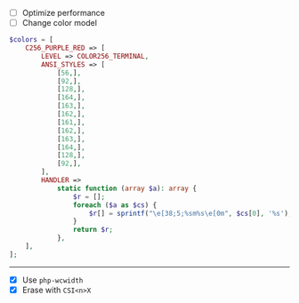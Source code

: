 
- [ ] Optimize performance
- [ ] Change color model
```php 
$colors = [
    C256_PURPLE_RED => [
        LEVEL => COLOR256_TERMINAL,
        ANSI_STYLES => [
            [56,],
            [92,],
            [128,],
            [164,],
            [163,],
            [162,],
            [161,],
            [162,],
            [163,],
            [164,],
            [128,],
            [92,],
        ],
        HANDLER =>
            static function (array $a): array {
                $r = [];
                foreach ($a as $cs) {
                    $r[] = sprintf("\e[38;5;%sm%s\e[0m", $cs[0], '%s');
                }
                return $r;
            },
    ],
];
```
---

- [x] Use `php-wcwidth`
- [x] Erase with `CSI<n>X`
